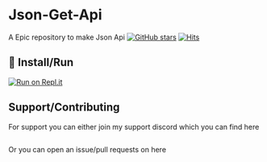 # Json-Get-Api
A Epic repository to make Json Api
[![GitHub stars](https://img.shields.io/github/stars/RojanGamingYT/Json-Get-Api?style=for-the-badge)](https://github.com/RojanGamingYT/Json-Get-Api/stargazers)
[![Hits](https://hits.seeyoufarm.com/api/count/incr/badge.svg?url=https%3A%2F%2Fgithub.com%2FRojanGamingYT%2FJson-Get-Api&count_bg=%2379C83D&title_bg=%23555555&icon=&icon_color=%23E7E7E7&title=Repo+Views&edge_flat=true)](https://hits.seeyoufarm.com)

## :memo: Install/Run

[![Run on Repl.it](https://repl.it/badge/github/RojanGamingYT/Json-Get-Api)](https://repl.it/github/RojanGamingYT/Json-Get-Api)


## Support/Contributing
For support you can either join my support discord which you can find here

<a href="https://discord.gg/vnVBHCANEA"><img src="https://discord.com/api/guilds/757950038193340467/widget.png?style=banner4" alt="" /></a>

Or you can open an issue/pull requests on here
